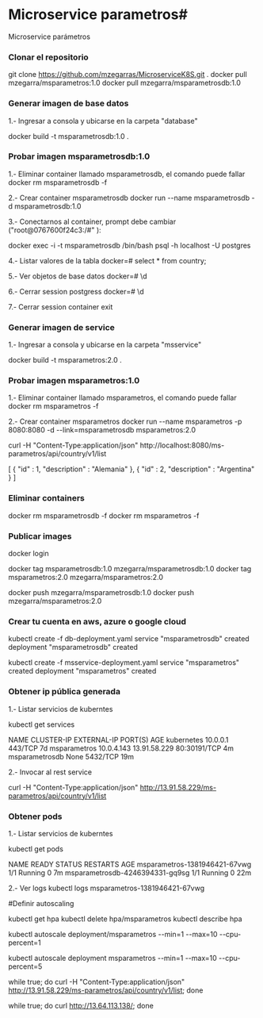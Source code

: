 # Microservice parametros#

Microservice parámetros

### Clonar el repositorio ###
git clone https://github.com/mzegarras/MicroserviceK8S.git .
docker pull mzegarra/msparametros:1.0
docker pull mzegarra/msparametrosdb:1.0

### Generar imagen de base datos ###

1.- Ingresar a consola y ubicarse en la carpeta "database"

docker build -t msparametrosdb:1.0 .

### Probar imagen msparametrosdb:1.0 ###

1.- Eliminar container llamado msparametrosdb, el comando puede fallar
docker rm msparametrosdb -f

2.- Crear container msparametrosdb
docker run --name msparametrosdb -d msparametrosdb:1.0

3.- Conectarnos al container, prompt debe cambiar ("root@0767600f24c3:/#" ):

docker exec -i -t msparametrosdb /bin/bash
psql -h localhost -U postgres

4.- Listar valores de la tabla
docker=# select * from country;

5.- Ver objetos de base datos
docker=# \d

6.- Cerrar session postgress
docker=# \d

7.- Cerrar session container
exit


### Generar imagen de service ###

1.- Ingresar a consola y ubicarse en la carpeta "msservice"

docker build -t msparametros:2.0 .

### Probar imagen msparametros:1.0 ###

1.- Eliminar container llamado msparametros, el comando puede fallar
docker rm msparametros -f

2.- Crear container msparametros
docker run --name msparametros -p 8080:8080 -d --link=msparametrosdb msparametros:2.0

curl -H "Content-Type:application/json" http://localhost:8080/ms-parametros/api/country/v1/list

[ {
  "id" : 1,
  "description" : "Alemania"
}, {
  "id" : 2,
  "description" : "Argentina"
} ]

### Eliminar containers ###
docker rm msparametrosdb -f
docker rm msparametros -f



### Publicar images ###
docker login

docker tag msparametrosdb:1.0 mzegarra/msparametrosdb:1.0
docker tag msparametros:2.0 mzegarra/msparametros:2.0


docker push mzegarra/msparametrosdb:1.0
docker push mzegarra/msparametros:2.0

### Crear tu cuenta en aws, azure o google cloud ###


kubectl create -f db-deployment.yaml
service "msparametrosdb" created
deployment "msparametrosdb" created

kubectl create -f msservice-deployment.yaml
service "msparametros" created
deployment "msparametros" created


### Obtener ip pública generada
1.- Listar servicios de kuberntes 

kubectl get services

NAME             CLUSTER-IP    EXTERNAL-IP     PORT(S)        AGE
kubernetes       10.0.0.1      <none>          443/TCP        7d
msparametros     10.0.4.143    13.91.58.229    80:30191/TCP   4m
msparametrosdb   None          <none>          5432/TCP       19m

2.- Invocar al rest service

curl -H "Content-Type:application/json" http://13.91.58.229/ms-parametros/api/country/v1/list


### Obtener pods
1.- Listar servicios de kuberntes 

kubectl get pods

NAME                              READY     STATUS    RESTARTS   AGE
msparametros-1381946421-67vwg     1/1       Running   0          7m
msparametrosdb-4246394331-gq9sg   1/1       Running   0          22m

2.- Ver logs
kubectl logs msparametros-1381946421-67vwg

#Definir autoscaling

kubectl get hpa
kubectl delete hpa/msparametros
kubectl describe hpa


kubectl autoscale deployment/msparametros --min=1 --max=10 --cpu-percent=1

kubectl autoscale deployment msparametros --min=1 --max=10 --cpu-percent=5


while true; do curl -H "Content-Type:application/json" http://13.91.58.229/ms-parametros/api/country/v1/list; done

while true; do curl http://13.64.113.138/; done
